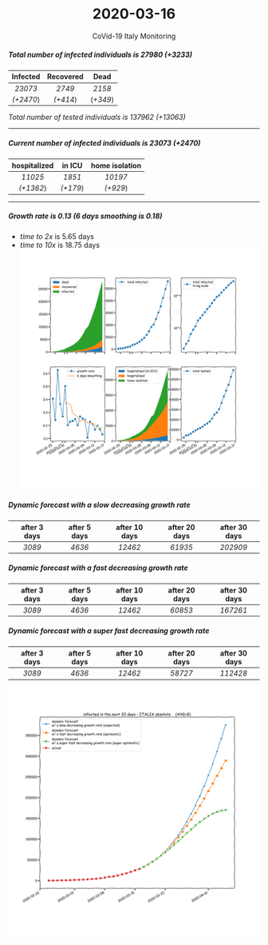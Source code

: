 <div align='center'>

# 2020-03-16
CoVid-19 Italy Monitoring
</div>

##### Total number of infected individuals is 27980 (+3233)
Infected | Recovered | Dead
:---: | :---: | :---:
*23073* | *2749* | *2158*
*(+2470*) | *(+414*) | (*+349*)

*Total number of tested individuals is 137962 (+13063)*
***
##### Current number of infected individuals is 23073 (+2470)
hospitalized | in ICU | home isolation
:---: | :---: | :---:
*11025* |*1851* |*10197*
*(+1362*) |*(+179*) |*(+929*)
***
##### Growth rate is 0.13 (6 days smoothing is 0.18)
- *time to 2x* is 5.65 days
- *time to 10x* is 18.75 days
![stats][stats]

##### Dynamic forecast with a slow decreasing growth rate
after 3 days | after 5 days | after 10 days | after 20 days | after 30 days
:---: | :---: | :---: | :---: | :---:
*3089* |*4636* |*12462* |*61935* |*202909*
##### Dynamic forecast with a fast decreasing growth rate
after 3 days | after 5 days | after 10 days | after 20 days | after 30 days
:---: | :---: | :---: | :---: | :---:
*3089* |*4636* |*12462* |*60853* |*167261*
##### Dynamic forecast with a super fast decreasing growth rate
after 3 days | after 5 days | after 10 days | after 20 days | after 30 days
:---: | :---: | :---: | :---: | :---:
*3089* |*4636* |*12462* |*58727* |*112428*


![dynamic_forecast][dynamic_forecast]

[stats]: stats.png
[dynamic_forecast]: dynamic_forecast.png
